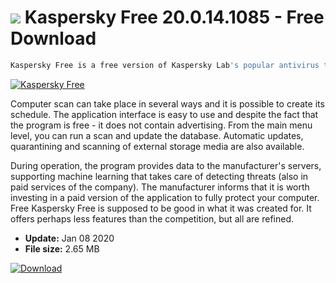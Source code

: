# ![](https://cdn.softexe.net/static/icon/f/kaspersky-free-10227.png) Kaspersky Free 20.0.14.1085 - Free Download

```sh
Kaspersky Free is a free version of Kaspersky Lab's popular antivirus that offers an effective scanner for files, websites and e-mail. In respect of the paid edition, the program was deprived, inter alia, of parental controls and security of online payments.
```
[![Kaspersky Free](https://gallery.dpcdn.pl/imgc/Tools/76917/g_-_420x350_1.5_-_x1d60c629-efbd-45e1-8cd5-a80a3613843b.png)](https://softexe.net/win/security-privacy/antivirus/kaspersky-free:pRbbg.html)

Computer scan can take place in several ways and it is possible to create its schedule. The application interface is easy to use and despite the fact that the program is free - it does not contain advertising. From the main menu level, you can run a scan and update the database. Automatic updates, quarantining and scanning of external storage media are also available. 
 
 During operation, the program provides data to the manufacturer's servers, supporting machine learning that takes care of detecting threats (also in paid services of the company). The manufacturer informs that it is worth investing in a paid version of the application to fully protect your computer. Free Kaspersky Free is supposed to be good in what it was created for. It offers perhaps less features than the competition, but all are refined.


- **Update:** Jan 08 2020
- **File size:** 2.65 MB

[![Download](https://cdn.softexe.net/static/img/download.png)](https://softexe.net/win/security-privacy/antivirus/kaspersky-free:pRbbg.html)

